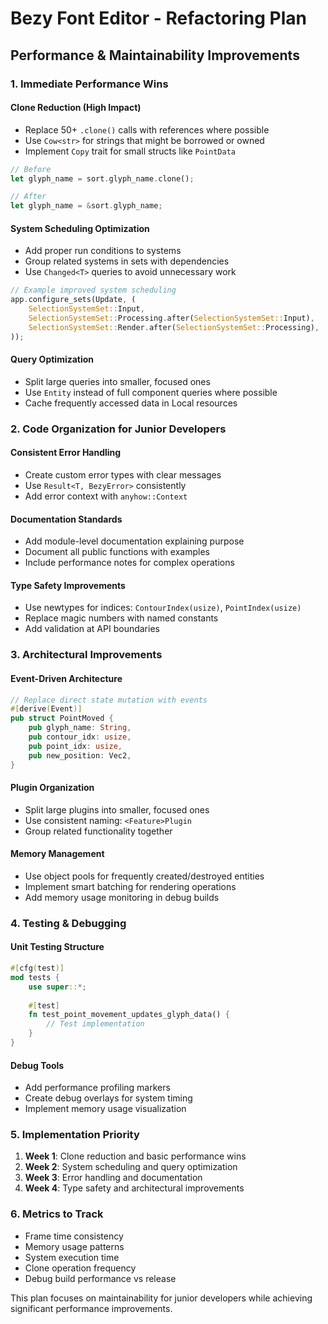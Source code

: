 # Bezy Font Editor - Refactoring Plan

## Performance & Maintainability Improvements

### 1. **Immediate Performance Wins**

#### **Clone Reduction (High Impact)**
- Replace 50+ `.clone()` calls with references where possible
- Use `Cow<str>` for strings that might be borrowed or owned
- Implement `Copy` trait for small structs like `PointData`

```rust
// Before
let glyph_name = sort.glyph_name.clone();

// After  
let glyph_name = &sort.glyph_name;
```

#### **System Scheduling Optimization**
- Add proper run conditions to systems
- Group related systems in sets with dependencies
- Use `Changed<T>` queries to avoid unnecessary work

```rust
// Example improved system scheduling
app.configure_sets(Update, (
    SelectionSystemSet::Input,
    SelectionSystemSet::Processing.after(SelectionSystemSet::Input),
    SelectionSystemSet::Render.after(SelectionSystemSet::Processing),
));
```

#### **Query Optimization**
- Split large queries into smaller, focused ones
- Use `Entity` instead of full component queries where possible
- Cache frequently accessed data in Local resources

### 2. **Code Organization for Junior Developers**

#### **Consistent Error Handling**
- Create custom error types with clear messages
- Use `Result<T, BezyError>` consistently
- Add error context with `anyhow::Context`

#### **Documentation Standards**
- Add module-level documentation explaining purpose
- Document all public functions with examples
- Include performance notes for complex operations

#### **Type Safety Improvements**
- Use newtypes for indices: `ContourIndex(usize)`, `PointIndex(usize)`
- Replace magic numbers with named constants
- Add validation at API boundaries

### 3. **Architectural Improvements**

#### **Event-Driven Architecture**
```rust
// Replace direct state mutation with events
#[derive(Event)]
pub struct PointMoved {
    pub glyph_name: String,
    pub contour_idx: usize,
    pub point_idx: usize,
    pub new_position: Vec2,
}
```

#### **Plugin Organization**
- Split large plugins into smaller, focused ones
- Use consistent naming: `<Feature>Plugin`
- Group related functionality together

#### **Memory Management**
- Use object pools for frequently created/destroyed entities
- Implement smart batching for rendering operations
- Add memory usage monitoring in debug builds

### 4. **Testing & Debugging**

#### **Unit Testing Structure**
```rust
#[cfg(test)]
mod tests {
    use super::*;
    
    #[test]
    fn test_point_movement_updates_glyph_data() {
        // Test implementation
    }
}
```

#### **Debug Tools**
- Add performance profiling markers
- Create debug overlays for system timing
- Implement memory usage visualization

### 5. **Implementation Priority**

1. **Week 1**: Clone reduction and basic performance wins
2. **Week 2**: System scheduling and query optimization  
3. **Week 3**: Error handling and documentation
4. **Week 4**: Type safety and architectural improvements

### 6. **Metrics to Track**

- Frame time consistency
- Memory usage patterns
- System execution time
- Clone operation frequency
- Debug build performance vs release

This plan focuses on maintainability for junior developers while achieving significant performance improvements. 